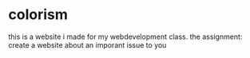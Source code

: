 # colorism
this is a website i made for my webdevelopment class. 
the assignment:
create a website about an imporant issue to you 

